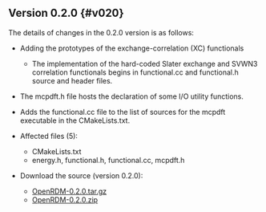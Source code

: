 Version 0.2.0     {#v020}
--------------

The details of changes in the 0.2.0 version is as follows:

+ Adding the prototypes of the exchange-correlation (XC) functionals
   - The implementation of the hard-coded Slater exchange and SVWN3 correlation
     functionals begins in functional.cc and functional.h source and header files.
+ The mcpdft.h file hosts the declaration of some I/O utility functions.   
+ Adds the functional.cc file to the list of sources for the mcpdft executable in the CMakeLists.txt.   

+ Affected files (5):
   - CMakeLists.txt
   - energy.h, functional.h, functional.cc, mcpdft.h

+ Download the source (version 0.2.0):
   - [OpenRDM-0.2.0.tar.gz](https://github.com/SinaMostafanejad/OpenRDM/archive/v0.2.0.tar.gz)
   - [OpenRDM-0.2.0.zip](https://github.com/SinaMostafanejad/OpenRDM/archive/v0.2.0.zip)
